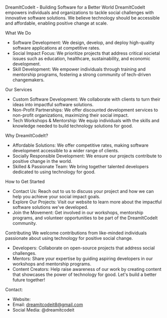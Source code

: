 DreamItCodeIt - Building Software for a Better World
DreamItCodeIt empowers individuals and organizations to tackle social challenges with innovative software solutions. We believe technology should be accessible and affordable, enabling positive change at scale.

What We Do
 * Software Development: We design, develop, and deploy high-quality software applications at competitive rates.
 * Social Impact Focus: We prioritize projects that address critical societal issues such as education, healthcare, sustainability, and economic development.
 * Skill Development: We empower individuals through training and mentorship programs, fostering a strong community of tech-driven changemakers.

Our Services
 * Custom Software Development: We collaborate with clients to turn their ideas into impactful software solutions.
 * Non-Profit Partnerships: We offer discounted development services to non-profit organizations, maximizing their social impact.
 * Tech Workshops & Mentorship: We equip individuals with the skills and knowledge needed to build technology solutions for good.

Why DreamItCodeIt?
 * Affordable Solutions: We offer competitive rates, making software development accessible to a wider range of clients.
 * Socially Responsible Development: We ensure our projects contribute to positive change in the world.
 * Skilled & Passionate Team: We bring together talented developers dedicated to using technology for good.

How to Get Started
 * Contact Us: Reach out to us to discuss your project and how we can help you achieve your social impact goals.
 * Explore Our Projects: Visit our website to learn more about the impactful software solutions we've developed.
 * Join the Movement: Get involved in our workshops, mentorship programs, and volunteer opportunities to be part of the DreamItCodeIt community.

Contributing
We welcome contributions from like-minded individuals passionate about using technology for positive social change.
 * Developers: Collaborate on open-source projects that address social challenges.
 * Mentors: Share your expertise by guiding aspiring developers in our workshops and mentorship programs.
 * Content Creators: Help raise awareness of our work by creating content that showcases the power of technology for good.
Let's build a better future together!

Contact:
 * Website:
 * Email: dreamitcodeit8@gmail.com
 * Social Media: @dreamitcodeit
